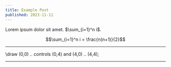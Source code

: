 ```yaml
---
title: Example Post
published: 2023-11-11
---
```


Lorem ipsum dolor sit amet. $\sum_{i=1}^n i$.

$$\sum_{i=1}^n i = \frac{n(n+1)}{2}$$

***
\draw (0,0) .. controls (0,4) and (4,0) .. (4,4);
***
